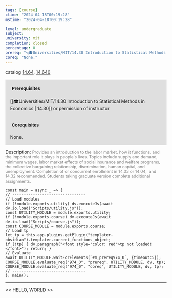 ```yaml
---
tags: [course]
ctime: "2024-04-18T00:19:28"
mstime: "2024-04-18T00:19:28"

level: undergraduate
subject: 
university: mit
completion: closed
percentage: 0
prereq: "<🎓Universities/MIT/14.30 Introduction to Statistical Methods in Economics> or permission of instructor"
coreq: "None."
---
```


catalog [14.64](http://student.mit.edu/catalog/m14b.html#14.64), [14.640](http://student.mit.edu/catalog/m14b.html#14.640)

<span style="display: block; padding: 15px; background-color: rgb(100, 100, 100, 0.2);"><font id="m_prereq974_0" style="display: block; font-family: Arial, sans-serif; font-weight: bold; padding: 5px">Prerequisites</font><br><span id="prereq974_0">[[🎓Universities/MIT/14.30 Introduction to Statistical Methods in Economics | 14.30]] or permission of instructor</span></span>
<span style="display: block; padding: 15px; background-color: rgb(100, 100, 100, 0.2);"><font id="m_coreq974_0" style="display: block; font-family: Arial, sans-serif; font-weight: bold; padding: 5px">Corequisites</font><br><span id="coreq974_0">None.</span></span>

<font style="">Description:</font>
<font style="color: grey; font-size: 0.8rem;">Provides an introduction to the labor market, how it functions, and the important role it plays in people's lives. Topics include supply and demand, minimum wages, labor market effects of social insurance and welfare programs, the collective bargaining relationship, discrimination, human capital, and unemployment. Completion of or concurrent enrollment in 14.03 or 14.04,  and 14.32 recommended. Students taking graduate version complete additional assignments.</font>

```dataviewjs
const main = async _ => {
// --------------------------------
// Load modules
if (!module.exports.utility) dv.executeJs(await dv.io.load("Scripts/utility.js"));
const UTILITY_MODULE = module.exports.utility;
if (!module.exports.course) dv.executeJs(await dv.io.load("Scripts/course.js"));
const COURSE_MODULE = module.exports.course;
// Load tp
let tp = this.app.plugins.getPlugin("templater-obsidian").templater.current_functions_object;
if (!tp) { dv.paragraph("<font style='color: red'>tp not loaded!</font>"); return; }
// Evaluate
await UTILITY_MODULE.waitForElements(`#m_prereq974_0`, {timeout:5});
COURSE_MODULE.evaluate_req("974_0", "prereq", UTILITY_MODULE, dv, tp);
COURSE_MODULE.evaluate_req("974_0", "coreq", UTILITY_MODULE, dv, tp);
// --------------------------------
}; main();
```

---

<< HELLO, WORLD >>

